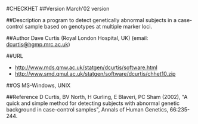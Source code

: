 #CHECKHET
##Version
March'02 version

##Description
a program to detect genetically abnormal subjects in a case-control sample based on genotypes at multiple marker loci.

##Author
Dave Curtis (Royal London Hospital, UK) (email: dcurtis@hgmp.mrc.ac.uk)

##URL
* http://www.mds.qmw.ac.uk/statgen/dcurtis/software.html
* http://www.smd.qmul.ac.uk/statgen/software/dcurtis/chhet10.zip

##OS
MS-Windows, UNIX

##Reference
D Curtis, BV North, H Gurling, E Blaveri, PC Sham (2002), "A quick and simple method for detecting subjects with abnormal genetic background in case-control samples", Annals of Human Genetics, 66:235-244.

